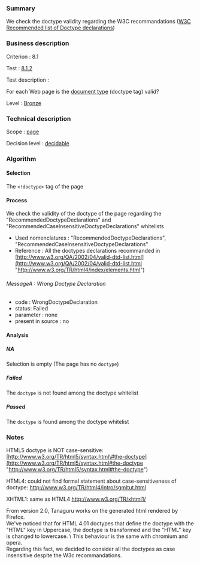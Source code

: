 ### Summary

We check the doctype validity regarding the W3C recommandations ([W3C Recommended list of Doctype declarations](http://www.w3.org/QA/2002/04/valid-dtd-list.html))

### Business description

Criterion : 8.1

Test : [8.1.2](http://www.braillenet.org/accessibilite/referentiel-aw21-en/index.php#test-8-1-2)

Test description :

For each Web page is the [document type](http://www.braillenet.org/accessibilite/referentiel-aw21-en/glossaire.php#mDTD) (doctype tag) valid?

Level : [Bronze](/en/category/rules-design/accessiweb-11/level/bronze)

### Technical description

Scope : [page](/en/category/rules-design/accessiweb-11/scope/page)

Decision level :
[decidable](/en/category/rules-design/accessiweb-11/decision-level/decidable)

### Algorithm

#### Selection

The `<!doctype>` tag of the page

#### Process

We check the validity of the doctype of the page regarding the "RecommendedDoctypeDeclarations" and "RecommendedCaseInsensitiveDoctypeDeclarations" whitelists 

-   Used nomenclatures : "RecommendedDoctypeDeclarations", "RecommendedCaseInsensitiveDoctypeDeclarations"
-   Reference : All the doctypes declarations recommanded in [http://www.w3.org/QA/2002/04/valid-dtd-list.html](http://www.w3.org/QA/2002/04/valid-dtd-list.html "http://www.w3.org/TR/html4/index/elements.html")

###### MessageA : Wrong Doctype Declaration

-   code : WrongDoctypeDeclaration
-   status: Failed
-   parameter : none
-   present in source : no

#### Analysis

##### NA

Selection is empty (The page has no `doctype`)

##### Failed

The `doctype` is not found among the doctype whitelist

##### Passed

The `doctype` is found among the doctype whitelist

### Notes

HTML5 doctype is NOT case-sensitive: [http://www.w3.org/TR/html5/syntax.html\#the-doctype](http://www.w3.org/TR/html5/syntax.html#the-doctype "http://www.w3.org/TR/html5/syntax.html#the-doctype")

HTML4: could not find formal statement about case-sensitiveness of doctype: http://www.w3.org/TR/html4/intro/sgmltut.html

XHTML1: same as HTML4 http://www.w3.org/TR/xhtml1/ 

From version 2.0, Tanaguru works on the generated html rendered by Firefox. \
We've noticed that for HTML 4.01 doctypes that define the doctype with the "HTML" key in Uppercase, the doctype is transformed and the "HTML" key is changed to lowercase. \ 
This behaviour is the same with chromium and opera. \
Regarding this fact, we decided to consider all the doctypes as case insensitive despite the W3c recommandations.
